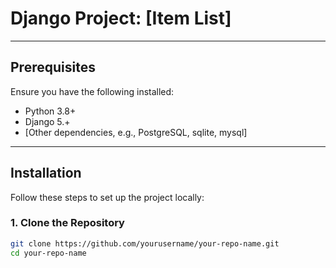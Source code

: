# Django Project: [Item List]

---

## Prerequisites

Ensure you have the following installed:

- Python 3.8+
- Django 5.+
- [Other dependencies, e.g., PostgreSQL, sqlite, mysql]

---

## Installation

Follow these steps to set up the project locally:

### 1. Clone the Repository

```bash
git clone https://github.com/yourusername/your-repo-name.git
cd your-repo-name
```

